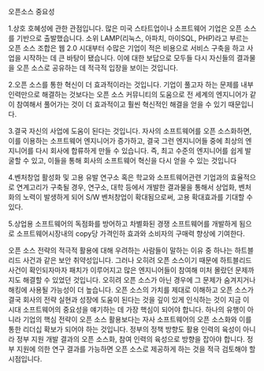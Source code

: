 오픈소스 중요성



1.상호 호혜성에 관한 관점입니다. 많은 미국 스타트업이나 소프트웨어 기업은 오픈 소스를 기반으로 출발했습니다. 소위 LAMP(리눅스, 아파치, 마이SQL, PHP)라고 부르는 오픈 소스 조합은 웹 2.0 시대부터 수많은 기업이 적은 비용으로 서비스 구축을 하고 사업을 시작하는 데 큰 바탕이 됐습니다. 이에 대한 보답으로 모두들 다시 자신들의 결과물을 오픈 소스로 공유하는 데 적극적 입장을 보이는 것입니다.

2.오픈 소스를 통한 혁신이 더 효과적이라는 것입니다. 기업이 풀고자 하는 문제를 내부 인력만으로 해결하는 것보다는 오픈 소스 커뮤니티의 도움으로 전 세계의 엔지니어가 같이 참여해서 풀어가는 것이 더 효과적이고 훨씬 혁신적인 해결을 얻을 수 있기 때문입니다.

3.결국 자신의 사업에 도움이 된다는 것입니다. 자사의 소프트웨어를 오픈 소스화하면, 이를 이용하는 소프트웨어 엔지니어가 증가하고, 결국 그런 엔지니어들 중에 최상의 엔지니어를 다시 회사에 합류하게 만들 수 있습니다. 즉, 최고 수준의 엔지니어를 쉽게 발굴할 수 있고, 이들을 통해 회사의 소프트웨어 혁신을 다시 얻을 수 있는 것입니다

4.벤처창업 활성화 및 고용 유발
연구소 혹은 학교와 소프트웨어관련 기업과의 효율적으로 연계고리가 구축될 경우, 연구소, 대학 등에서 개발한 결과물을 통해서 상업화, 벤처화의 노력이 발생하게 되어 S/W 벤처창업이 확대됨으로써, 고용 확대효과를 기대할 수 있다.

5.상업용 소프트웨어의 독점화를 방어하고 차별화된 경쟁 소프트웨어를 개발하게 됨으로 소프트웨어시장내의 copy당 가격인하 효과와 소비자의 구매력 향상에 기여한다.


오픈 소스 전략의 적극적 활용에 대해 우려하는 사람들이 말하는 이유 중 하나는 하트블리드 사건과 같은 보안 취약성입니다. 그러나 오히려 오픈 소스이기 때문에 하트블리드 사건이 확인되자마자 패치가 이루어지고 많은 엔지니어들이 참여해 미처 몰랐던 문제까지도 해결할 수 있었던 것입니다. 오히려 오픈 소스가 아닌 경우에 그 문제가 숨겨지거나 해킹에 사용될 가능성이 더 높습니다.
오픈 소스의 가치를 제대로 이해하고 오픈 소스가 결국 회사의 전략 실현과 성장에 도움이 된다는 것을 깊이 있게 인식하는 것이 지금 이 시대 소프트웨어의 중요성을 얘기하는 데 가장 핵심이 되어야 합니다. 하나의 유행이 아니라 기업의 핵심 전략이 오픈 소스 활용보다는 자사 소프트웨어의 오픈 소스화와 이를 통한 리더십 확보가 되어야 하는 것입니다. 정부의 정책 방향도 활용 인력의 육성이 아니라 정부 지원 개발 결과의 오픈 소스화, 참여 인력의 육성으로 방향을 잡아야 합니다. 정부 지원에 의한 연구 결과를 가능하면 오픈 소스로 제공하게 하는 것을 적극 검토해야 할 시점입니다.
